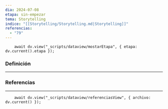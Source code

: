 ```yaml
---
dia: 2024-07-08
etapa: sin-empezar
tema: Storytelling
indice: "[[Storytelling/Storytelling.md|Storytelling]]"
referencias:
  - "79"
---
```

```dataviewjs
	await dv.view("_scripts/dataview/mostarEtapa", { etapa: dv.current().etapa });
```
### Definición
---




### Referencias
---
```dataviewjs
	await dv.view("_scripts/dataview/referenciasView", { archivo: dv.current() });
```